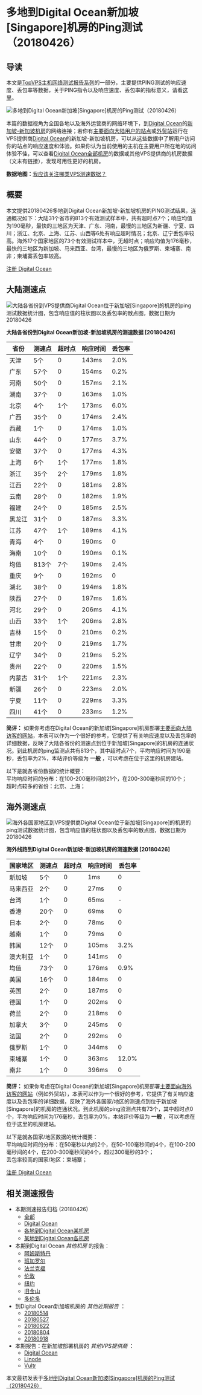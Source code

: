 #  多地到Digital Ocean新加坡[Singapore]机房的Ping测试（20180426） 

## 导读

本文是[TopVPS主机网络测试报告系列](https://vps123.top/pingtest)的一部分，主要提供PING测试的响应速度、丢包率等数据，关于PING指令以及响应速度、丢包率的指标意义，请看[这里](https://vps123.top/what-is-ping.html)。

![多地到Digital Ocean新加坡\[Singapore\]机房的Ping测试（20180426）](/images/thumbnails/to_do_Singapore.png)

本篇的数据视角为全国各地以及海外运营商的网络环境下，到[Digital Ocean](https://vps123.top/go/do)的[新加坡-新加坡机房](https://vps123.top/digitalocean-facilities.html#singapore)的网络连接；若你有[主要面向大陆用户的站点](https://vps123.top/website-for-mainland-users.html)或[外贸站](https://vps123.top/website-for-internation-trade.html)运行在VPS提供商[Digital Ocean](https://vps123.top/go/do)的新加坡-新加坡机房，可以从这些数据中了解用户访问你的站点的响应速度和体验。如果你认为当前使用的主机在主要用户所在地的访问体验不佳，可以查看[Digital Ocean全部机房](/digitalocean/isp/china/20180426-digitalocean-isp-china.md)的数据或其他VPS提供商的机房数据（文末有链接），发现可用性更好的机房。

**数据地图：**[我应该关注哪类VPS测速数据？](https://vps123.top/find-pingtest-data-you-need.html)

## 概要

本文提供20180426多地到Digital Ocean新加坡-新加坡机房的PING测试结果，连通概况如下：大陆31个省市的813个有效测试样本中，共有超时点7个；响应均值为190毫秒，最快的三地区为天津、广东、河南，最慢的三地区为新疆、宁夏、四川；浙江、北京、上海、江苏、山西等6处有响应超时情况；北京、辽宁丢包率较高。海外17个国家地区的73个有效测试样本中，无超时点；响应均值为176毫秒，最快的三地区为新加坡、马来西亚、台湾，最慢的三地区为俄罗斯、柬埔寨、南非；柬埔寨丢包率较高。

[注册 Digital Ocean](https://vps123.top/go/do/_btn1)

## 大陆测速点

![大陆各省份到VPS提供商Digital Ocean位于新加坡\[Singapore\]的机房的ping测试数据统计图，包含响应值的柱状图以及丢包率的散点图，数据日期为20180426](/images/pingtests/do_20180426/plot_idc_do_singapore-singapore_20180426_mainland.png)

**大陆各省份到Digital Ocean新加坡-新加坡机房的测速数据 [20180426]**

省份 | 测速点 | 超时点 | 响应时间 | 丢包率  
---|---|---|---|---  
天津 | 5个 | 0 | 143ms | 2.0%  
广东 | 57个 | 0 | 154ms | 0.2%  
河南 | 50个 | 0 | 157ms | 2.1%  
湖南 | 37个 | 0 | 163ms | 1.0%  
北京 | 4个 | 1个 | 173ms | 6.0%  
广西 | 35个 | 0 | 174ms | 2.4%  
西藏 | 1个 | 0 | 174ms | 1.0%  
山东 | 44个 | 0 | 177ms | 3.7%  
安徽 | 37个 | 0 | 177ms | 4.3%  
上海 | 6个 | 1个 | 177ms | 1.8%  
浙江 | 35个 | 2个 | 179ms | 1.8%  
江西 | 22个 | 0 | 181ms | 2.8%  
云南 | 28个 | 0 | 182ms | 1.9%  
福建 | 24个 | 0 | 185ms | 2.5%  
黑龙江 | 31个 | 0 | 187ms | 3.3%  
江苏 | 47个 | 1个 | 189ms | 4.1%  
青海 | 4个 | 0 | 190ms | 0  
海南 | 10个 | 0 | 190ms | 0.1%  
均值 | 813个 | 7个 | 190ms | 2.4%  
重庆 | 9个 | 0 | 192ms | 0  
湖北 | 38个 | 0 | 194ms | 1.8%  
陕西 | 27个 | 0 | 197ms | 1.6%  
河北 | 29个 | 0 | 206ms | 4.1%  
山西 | 33个 | 1个 | 206ms | 2.8%  
吉林 | 15个 | 0 | 210ms | 0.2%  
甘肃 | 20个 | 0 | 219ms | 1.7%  
辽宁 | 34个 | 0 | 219ms | 5.2%  
贵州 | 22个 | 0 | 220ms | 1.5%  
内蒙古 | 31个 | 1个 | 221ms | 2.3%  
新疆 | 26个 | 0 | 223ms | 2.0%  
宁夏 | 11个 | 0 | 229ms | 3.3%  
四川 | 41个 | 0 | 233ms | 1.2%  
  
**简评：** 如果你考虑在Digital Ocean的新加坡[Singapore]机房部署[主要面向大陆访客的网站](website-for-mainland-users.html)，本表可以作为一个很好的参考，它提供了有关响应速度以及丢包率的详细数据，反映了大陆各省份的测速点到位于新加坡[Singapore]的机房的连通状况。到此机房的ping监测点共有813个，其中超时点7个，平均响应时间为190毫秒，丢包率为2%，本站评价等级为 **一般** ，可以考虑在位于这里的机房建站。

以下是就各省份数据的统计概要：  
平均响应时间的分布：在100-200毫秒间的21个，在200-300毫秒间的10个；  
超时点较多的省份：北京、上海；

## 海外测速点

![海外各国家地区到VPS提供商Digital Ocean位于新加坡\[Singapore\]的机房的ping测试数据统计图，包含响应值的柱状图以及丢包率的散点图，数据日期为20180426](/images/pingtests/do_20180426/plot_idc_do_singapore-singapore_20180426_overseas.png)

**海外线路到Digital Ocean新加坡-新加坡机房的测速数据 [20180426]**

国家地区 | 测速点 | 超时点 | 响应时间 | 丢包率  
---|---|---|---|---  
新加坡 | 5个 | 0 | 1ms | 0  
马来西亚 | 2个 | 0 | 27ms | 0  
台湾 | 1个 | 0 | 65ms | -  
香港 | 20个 | 0 | 69ms | 0  
日本 | 2个 | 0 | 78ms | 0  
越南 | 1个 | 0 | 79ms | 0  
韩国 | 12个 | 0 | 105ms | 3.2%  
澳大利亚 | 1个 | 0 | 141ms | 0  
均值 | 73个 | 0 | 176ms | 0.9%  
美国 | 16个 | 0 | 184ms | 0  
英国 | 2个 | 0 | 187ms | 0  
德国 | 1个 | 0 | 202ms | 0  
荷兰 | 2个 | 0 | 218ms | 0  
加拿大 | 3个 | 0 | 245ms | 0  
法国 | 2个 | 0 | 292ms | 0  
俄罗斯 | 1个 | 0 | 344ms | 0  
柬埔寨 | 1个 | 0 | 363ms | 12.0%  
南非 | 1个 | 0 | 396ms | 0  
  
**简评：** 如果你考虑在Digital Ocean的新加坡[Singapore]机房部署[主要面向海外访客的网站](https://vps123.top/website-for-internation-trade.html)（例如外贸站），本表可以作为一个很好的参考，它提供了有关响应速度以及丢包率的详细数据，反映了海外各国家/地区的测速点到位于新加坡[Singapore]的机房的连通状况。到此机房的ping监测点共有73个，其中超时点0个，平均响应时间为176毫秒，丢包率为0%，本站评价等级为 **一般** ，可以考虑在位于这里的机房建站。

以下是就各国家/地区数据的统计概要：  
平均响应时间的分布：在50毫秒以内的2个，在50-100毫秒间的4个，在100-200毫秒间的4个，在200-300毫秒间的4个，超过300毫秒的3个；  
丢包率较高的国家/地区：柬埔寨；

[注册 Digital Ocean](https://vps123.top/go/do/_btn2)

## 相关测速报告

  * 本期测速报告归档 (20180426) 
    * [全部](https://vps123.top/pingtests/20180426 "本期各VPS提供商全部测速报告")
    * [Digital Ocean](https://vps123.top/pingtests/idc-digitalocean/20180426 "本期Digital Ocean的全部测速报告")
    * [各地到Digital Ocean某机房](https://vps123.top/pingtests/idc-digitalocean/isp-global/20180426 "以Digital Ocean某机房为关注对象的视角，横向比较大陆各省份、海外各国家地区")
    * [某地到Digital Ocean各机房](https://vps123.top/pingtests/idc-digitalocean/facility-all/20180426 "以大陆某省份为关注对象的视角，横向比较Digital Ocean各机房")
  * 本期到Digital Ocean _其他机房_ 的报告： 
    * [阿姆斯特丹](/digitalocean/idc/amsterdam/20180426-digitalocean-idc-amsterdam.md "多地到Digital Ocean阿姆斯特丹机房的Ping测试 20180426")
    * [班加罗尔](/digitalocean/idc/bangalore/20180426-digitalocean-idc-bangalore.md "多地到Digital Ocean班加罗尔机房的Ping测试 20180426")
    * [法兰克福](/digitalocean/idc/frankfurt/20180426-digitalocean-idc-frankfurt.md "多地到Digital Ocean法兰克福机房的Ping测试 20180426")
    * [伦敦](/digitalocean/idc/london/20180426-digitalocean-idc-london.md "多地到Digital Ocean伦敦机房的Ping测试 20180426")
    * [纽约](/digitalocean/idc/newyork/20180426-digitalocean-idc-newyork.md "多地到Digital Ocean纽约机房的Ping测试 20180426")
    * [旧金山](/digitalocean/idc/sanfrancisco/20180426-digitalocean-idc-sanfrancisco.md "多地到Digital Ocean旧金山机房的Ping测试 20180426")
    * [多伦多](/digitalocean/idc/toronto/20180426-digitalocean-idc-toronto.md "多地到Digital Ocean多伦多机房的Ping测试 20180426")
  * 到Digital Ocean新加坡机房的 _其他近期报告_ ： 
    * [20180514](/digitalocean/idc/singapore/20180514-digitalocean-idc-singapore.md "多地到Digital Ocean新加坡机房的Ping测试 20180514")
    * [20180527](/digitalocean/idc/singapore/20180527-digitalocean-idc-singapore.md "多地到Digital Ocean新加坡机房的Ping测试 20180527")
    * [20180622](/digitalocean/idc/singapore/20180622-digitalocean-idc-singapore.md "多地到Digital Ocean新加坡机房的Ping测试 20180622")
    * [20180804](/digitalocean/idc/singapore/20180804-digitalocean-idc-singapore.md "多地到Digital Ocean新加坡机房的Ping测试 20180804")
    * [20180918](/digitalocean/idc/singapore/20180918-digitalocean-idc-singapore.md "多地到Digital Ocean新加坡机房的Ping测试 20180918")
  * 本期报告：在新加坡部署机房的 _其他VPS提供商_ ： 
    * [Digital Ocean](do/idc/singapore/20180426-do-idc-singapore.md "多地到Digital Ocean新加坡机房的Ping测试 20180426")
    * [Linode](/linode/idc/singapore/20180426-linode-idc-singapore.md "多地到Linode新加坡机房的Ping测试 20180426")
    * [Vultr](/vultr/idc/singapore/20180426-vultr-idc-singapore.md "多地到Vultr新加坡机房的Ping测试 20180426")



本文最初发表于[多地到Digital Ocean新加坡[Singapore]机房的Ping测试（20180426）](https://vps123.top/pingtest/20180426-digitalocean-idc-singapore.html)
